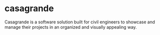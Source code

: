 ﻿# casagrande
Casagrande is a software solution built for civil engineers to showcase and manage their projects in an organized and visually appealing way.

